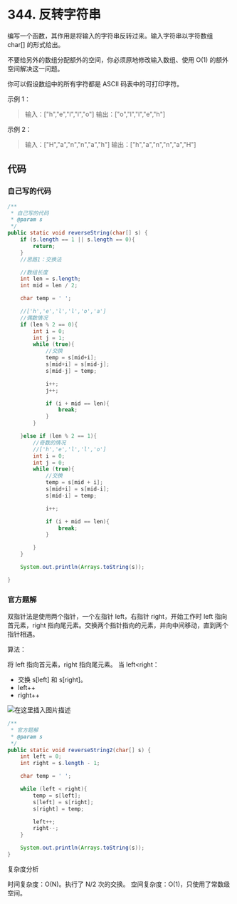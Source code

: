 # 344. 反转字符串

编写一个函数，其作用是将输入的字符串反转过来。输入字符串以字符数组 char[] 的形式给出。

不要给另外的数组分配额外的空间，你必须原地修改输入数组、使用 O(1) 的额外空间解决这一问题。

你可以假设数组中的所有字符都是 ASCII 码表中的可打印字符。

 

示例 1：

> 输入：["h","e","l","l","o"]
> 输出：["o","l","l","e","h"]

示例 2：

> 输入：["H","a","n","n","a","h"]
> 输出：["h","a","n","n","a","H"]



## 代码

### 自己写的代码

```java
/**
 * 自己写的代码
 * @param s
 */
public static void reverseString(char[] s) {
    if (s.length == 1 || s.length == 0){
        return;
    }
    //思路1：交换法

    //数组长度
    int len = s.length;
    int mid = len / 2;

    char temp = ' ';

    //['h','e','l','l','o','a']
    //偶数情况
    if (len % 2 == 0){
        int i = 0;
        int j = 1;
        while (true){
            //交换
            temp = s[mid+i];
            s[mid+i] = s[mid-j];
            s[mid-j] = temp;

            i++;
            j++;

            if (i + mid == len){
                break;
            }
        }

    }else if (len % 2 == 1){
        //奇数的情况
        //['h','e','l','l','o']
        int i = 0;
        int j = 0;
        while (true){
            //交换
            temp = s[mid + i];
            s[mid+i] = s[mid-i];
            s[mid-i] = temp;

            i++;

            if (i + mid == len){
                break;
            }

        }
    }

    System.out.println(Arrays.toString(s));

}
```



### 官方题解

双指针法是使用两个指针，一个左指针 left，右指针 right，开始工作时 left 指向首元素，right 指向尾元素。交换两个指针指向的元素，并向中间移动，直到两个指针相遇。

算法：

将 left 指向首元素，right 指向尾元素。
当 left<right：

- 交换 s[left] 和 s[right]。
- left++
- right++


![在这里插入图片描述](https://gitee.com/AlanLee97/assert/raw/master/note_images/aHR0cHM6Ly9waWMubGVldGNvZGUtY24uY29tL0ZpZ3VyZXMvMzQ0L3R3by5wbmc)

```java
/**
 * 官方题解
 * @param s
 */
public static void reverseString2(char[] s) {
	int left = 0;
	int right = s.length - 1;

	char temp = ' ';

	while (left < right){
		temp = s[left];
		s[left] = s[right];
		s[right] = temp;

		left++;
		right--;
	}

	System.out.println(Arrays.toString(s));
}
```

复杂度分析

时间复杂度：O(N)。执行了 N/2 次的交换。
空间复杂度：O(1)，只使用了常数级空间。

